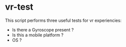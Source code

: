 # vr-test

This script performs three useful tests for vr experiencies:
- Is there a Gyroscope present ?
- Is this a mobile platform ?
- OS ?

